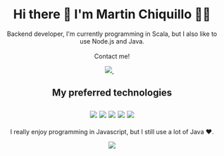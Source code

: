 <h1 align='center'>
  Hi there 👋 I'm Martin Chiquillo 🧙‍♂️
</h1>

<p align='center'>
  Backend developer, I'm currently programming in Scala, but I also like to use Node.js and Java.
  <br>
  <br>
  Contact me!  
</p>

<p align='center'>
  <a href="https://www.linkedin.com/in/martinchiq/">
    <img src="https://img.shields.io/badge/LinkedIn-0077B5?style=for-the-badge&logo=linkedin&logoColor=white">
  </a>
  &nbsp;
  &nbsp;
</p>

<h2 align='center'>
  My preferred technologies
   <br>
    <br>
    <img src ="https://img.shields.io/badge/scala-%23DC322F.svg?style=for-the-badge&logo=scala&logoColor=white">
    <img src ="https://img.shields.io/badge/typescript-%23007ACC.svg?style=for-the-badge&logo=typescript&logoColor=white">
    <img src="https://img.shields.io/badge/Node.js-339933?style=for-the-badge&logo=nodedotjs&logoColor=white">
    <img src = "https://img.shields.io/badge/Java-ED8B00?style=for-the-badge&logo=java&logoColor=white">
    <img src = "https://img.shields.io/badge/Solidity-e6e6e6?style=for-the-badge&logo=solidity&logoColor=black">
 
</h2>

<p align = 'center'>  
 I really enjoy programming in Javascript, but I still use a lot of Java ❤.
</p>

<p align = 'center'>   
  <img src = "https://github-readme-stats.vercel.app/api?username=gojideth">

</p>

